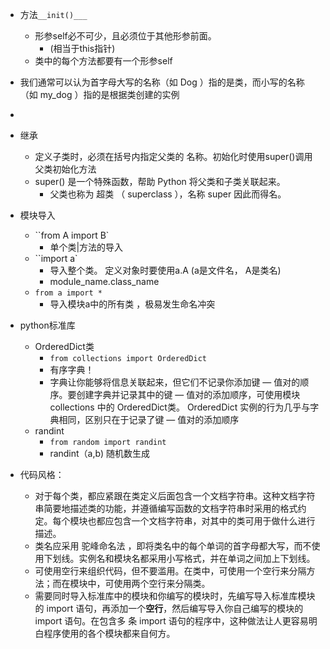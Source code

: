 - 方法``__init()___``
  - 形参self必不可少，且必须位于其他形参前面。
    - (相当于this指针)
  - 类中的每个方法都要有一个形参self
- 我们通常可以认为首字母大写的名称（如 Dog ）指的是类，而小写的名称（如 my_dog ）指的是根据类创建的实例
- ​
- 继承

  - 定义子类时，必须在括号内指定父类的
    名称。初始化时使用super()调用父类初始化方法
  - super() 是一个特殊函数，帮助 Python 将父类和子类关联起来。
    - 父类也称为 超类 （ superclass ），名称 super 因此而得名。
- 模块导入

  - ``from A import B`
    - 单个类|方法的导入
  - ``import a`
    - 导入整个类。 定义对象时要使用a.A (a是文件名， A是类名)
    -  module_name.class_name
  - ``from a import *``
    - 导入模块a中的所有类 ，极易发生命名冲突
- python标准库

  - OrderedDict类
    - ``from collections import OrderedDict``
    - 有序字典！
    - 字典让你能够将信息关联起来，但它们不记录你添加键 — 值对的顺序。要创建字典并记录其中的键 — 值对的添加顺序，可使用模块 collections 中的 OrderedDict类。 OrderedDict 实例的行为几乎与字典相同，区别只在于记录了键 — 值对的添加顺序
  - randint
    - ``from random import randint``
    - randint（a,b) 随机数生成
- 代码风格：
  - 对于每个类，都应紧跟在类定义后面包含一个文档字符串。这种文档字符串简要地描述类的功能，并遵循编写函数的文档字符串时采用的格式约定。每个模块也都应包含一个文档字符串，对其中的类可用于做什么进行描述。
  - 类名应采用 驼峰命名法 ，即将类名中的每个单词的首字母都大写，而不使用下划线。实例名和模块名都采用小写格式，并在单词之间加上下划线。
  - 可使用空行来组织代码，但不要滥用。在类中，可使用一个空行来分隔方法；而在模块中，可使用两个空行来分隔类。
  - 需要同时导入标准库中的模块和你编写的模块时，先编写导入标准库模块的 import 语句，再添加一个**空行**，然后编写导入你自己编写的模块的 import 语句。在包含多
    条 import 语句的程序中，这种做法让人更容易明白程序使用的各个模块都来自何方。


